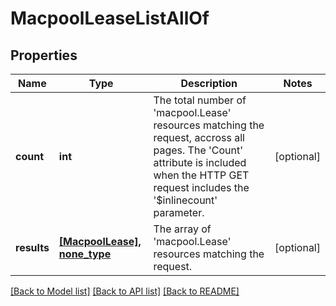 # MacpoolLeaseListAllOf

## Properties
Name | Type | Description | Notes
------------ | ------------- | ------------- | -------------
**count** | **int** | The total number of &#39;macpool.Lease&#39; resources matching the request, accross all pages. The &#39;Count&#39; attribute is included when the HTTP GET request includes the &#39;$inlinecount&#39; parameter. | [optional] 
**results** | [**[MacpoolLease], none_type**](MacpoolLease.md) | The array of &#39;macpool.Lease&#39; resources matching the request. | [optional] 

[[Back to Model list]](../README.md#documentation-for-models) [[Back to API list]](../README.md#documentation-for-api-endpoints) [[Back to README]](../README.md)


